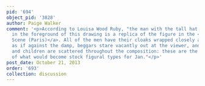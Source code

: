 ```yaml
---
pid: '694'
object_pid: '3828'
author: Paige Walker
comment: '<p>According to Louisa Wood Ruby, "the man with the tall hat facing left
  in the foreground of this drawing is a replica of the figure in the <a href="harbor-scene-paris">Harbor
  Scene (Paris)</a>. All of the men have their cloaks wrapped closely around them
  as if against the damp, beggars stare vacantly out at the viewer, and various women
  and children are scattered throughout the composition: these are the earliest renditions
  of what would become stock figural types for Jan."</p>'
post_date: October 21, 2013
order: '693'
collection: discussion
---
```

